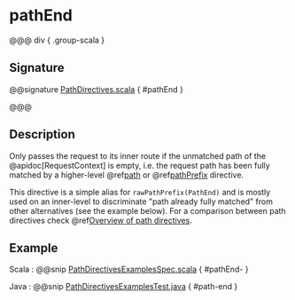 # pathEnd

@@@ div { .group-scala }

## Signature

@@signature [PathDirectives.scala](/pekko-http/src/main/scala/akka/http/scaladsl/server/directives/PathDirectives.scala) { #pathEnd }

@@@

## Description

Only passes the request to its inner route if the unmatched path of the @apidoc[RequestContext] is empty, i.e. the request
path has been fully matched by a higher-level @ref[path](path.md) or @ref[pathPrefix](pathPrefix.md) directive.

This directive is a simple alias for `rawPathPrefix(PathEnd)` and is mostly used on an
inner-level to discriminate "path already fully matched" from other alternatives (see the example below). For a comparison between path directives check @ref[Overview of path directives](index.md#overview-path).

## Example

Scala
:  @@snip [PathDirectivesExamplesSpec.scala](/docs/src/test/scala/docs/http/scaladsl/server/directives/PathDirectivesExamplesSpec.scala) { #pathEnd- }

Java
:  @@snip [PathDirectivesExamplesTest.java](/docs/src/test/java/docs/http/javadsl/server/directives/PathDirectivesExamplesTest.java) { #path-end }
